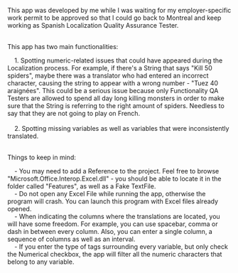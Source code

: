 This app was developed by me while I was waiting for my employer-specific work permit to be approved so that I could go back to Montreal and keep working as Spanish Localization Quality Assurance Tester.<br /><br />

This app has two main functionalities:<br />

&nbsp;&nbsp;&nbsp;&nbsp;1. Spotting numeric-related issues that could have appeared during the Localization process. For example, if there's a String that says "Kill 50 spiders", maybe there was a translator who had entered an incorrect character, causing the string to appear with a wrong number - "Tuez 40 araignées". This could be a serious issue because only Functionality QA Testers are allowed to spend all day long killing monsters in order to make sure that the String is referring to the right amount of spiders. Needless to say that they are not going to play on French.<br /><br />
&nbsp;&nbsp;&nbsp;&nbsp;2. Spotting missing variables as well as variables that were inconsistently translated.<br /><br />

Things to keep in mind:<br />

&nbsp;&nbsp;&nbsp;&nbsp;- You may need to add a Reference to the project. Feel free to browse "Microsoft.Office.Interop.Excel.dll" - you should be able to locate it in the folder called "Features", as well as a Fake TextFile.<br />
&nbsp;&nbsp;&nbsp;&nbsp;- Do not open any Excel File while running the app, otherwise the program will crash. You can launch this program with Excel files already opened.<br />
&nbsp;&nbsp;&nbsp;&nbsp;- When indicating the columns where the translations are located, you will have some freedom. For example, you can use spacebar, comma or dash in between every column. Also, you can enter a single column, a sequence of columns as well as an interval. <br />
&nbsp;&nbsp;&nbsp;&nbsp;- If you enter the type of tags surrounding every variable, but only check the Numerical checkbox, the app will filter all the numeric characters that belong to any variable.
